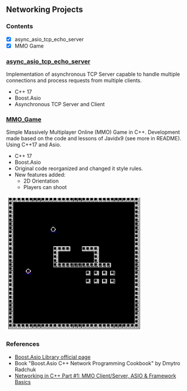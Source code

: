 ## Networking Projects
### Contents
 - [x] async_asio_tcp_echo_server
 - [x] MMO Game

### [async_asio_tcp_echo_server](https://github.com/rafaelbarretorb/networking_projects/tree/main/async_asio_tcp_echo_server)
Implementation of asynchronous TCP Server capable to handle multiple connections and process requests from multiple clients.
- C++ 17
- Boost.Asio
- Asynchronous TCP Server and Client

### [MMO_Game](https://github.com/rafaelbarretorb/networking_projects/tree/main/MMO_Game)
Simple Massively Multiplayer Online (MMO) Game in C++. Development made based on the code and lessons of Javidx9 (see more in README). Using C++17 and Asio.
- C++ 17
- Boost.Asio
- Original code reorganized and changed it style rules.
- New features added:
  - 2D Orientation
  - Players can shoot

![game](MMO_Game/images/print_screen.png)

### References

 - [Boost.Asio Library official page](https://www.boost.org/doc/libs/1_78_0/doc/html/boost_asio.html)
 - Book "Boost.Asio C++ Network Programming Cookbook" by Dmytro Radchuk
 - [Networking in C++ Part #1: MMO Client/Server, ASIO & Framework Basics](http://youtube.com/javidx9)